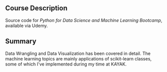 ## Course Description

Source code for *Python for Data Science and Machine Learning Bootcamp*, available via Udemy.

## Summary

Data Wrangling and Data Visualization has been covered in detail. The machine learning topics are mainly applications of scikit-learn classes, some of which I've implemented during my time at KAYAK.
